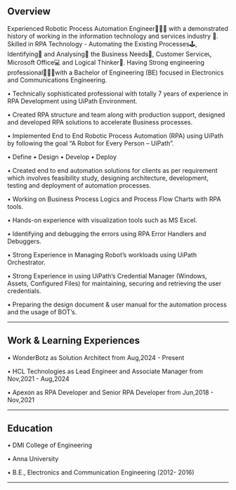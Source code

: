
Overview
--------

Experienced Robotic Process Automation Engineer👨🏻‍💻 with a demonstrated history of working in the information technology and services industry 💼. Skilled in RPA Technology - Automating the Existing Processes🕹, Identifying🧐 and Analysing🔎 the Business Needs🎯, Customer Service📞, Microsoft Office💻 and Logical Thinker🧩. Having Strong engineering professional👨🏻‍🎓with a Bachelor of Engineering (BE) focused in Electronics and Communications Engineering.

•	Technically sophisticated professional with totally 7 years of experience in RPA Development using UiPath Environment.

•	Created RPA structure and team along with production support, designed and developed RPA solutions to accelerate Business processes.

•	Implemented End to End Robotic Process Automation (RPA) using UiPath by following the goal “A Robot for Every Person – UiPath”.

•	Define • Design • Develop • Deploy 

•	Created end to end automation solutions for clients as per requirement which involves feasibility study, designing architecture, development, testing and deployment of             automation processes.

•	Working on Business Process Logics and Process Flow Charts with RPA tools.

•	Hands-on experience with visualization tools such as MS Excel.

•	Identifying and debugging the errors using RPA Error Handlers and Debuggers.

•	Strong Experience in Managing Robot’s workloads using UiPath Orchestrator.

•	Strong Experience in using UiPath’s Credential Manager (Windows, Assets, Configured Files) for maintaining, securing and retrieving the user credentials.

•	Preparing the design document & user manual for the automation process and the usage of BOT’s.

-----------------------------------------------------------------------------------------------------------------------------------------------------------

Work & Learning Experiences
--------------------------

• WonderBotz as Solution Architect from Aug,2024 - Present

• HCL Technologies as Lead Engineer and Associate Manager from Nov,2021 - Aug,2024

• Apexon as RPA Developer and Senior RPA Developer from Jun,2018 - Nov,2021

------------------------------------------------------------------------------------------------------------------------------------------------------------

Education
---------

• DMI College of Engineering

• Anna University

• B.E., Electronics and Communication Engineering (2012- 2016)

------------------------------------------------------------------------------------------------------------------------------------------------------------
